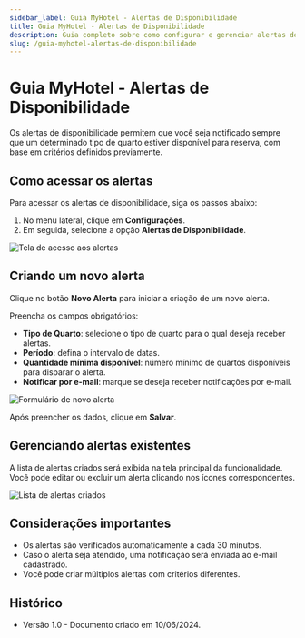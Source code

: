 ```yaml
---
sidebar_label: Guia MyHotel - Alertas de Disponibilidade
title: Guia MyHotel - Alertas de Disponibilidade
description: Guia completo sobre como configurar e gerenciar alertas de disponibilidade no sistema MyHotel.
slug: /guia-myhotel-alertas-de-disponibilidade
---
```


# Guia MyHotel - Alertas de Disponibilidade

Os alertas de disponibilidade permitem que você seja notificado sempre que um determinado tipo de quarto estiver disponível para reserva, com base em critérios definidos previamente.

## Como acessar os alertas

Para acessar os alertas de disponibilidade, siga os passos abaixo:

1. No menu lateral, clique em **Configurações**.
2. Em seguida, selecione a opção **Alertas de Disponibilidade**.

![Tela de acesso aos alertas](/assets/guia-myhotel-alertas-de-disponibilidade/tela-de-acesso-aos-alertas.png)

## Criando um novo alerta

Clique no botão **Novo Alerta** para iniciar a criação de um novo alerta.

Preencha os campos obrigatórios:

- **Tipo de Quarto**: selecione o tipo de quarto para o qual deseja receber alertas.
- **Período**: defina o intervalo de datas.
- **Quantidade mínima disponível**: número mínimo de quartos disponíveis para disparar o alerta.
- **Notificar por e-mail**: marque se deseja receber notificações por e-mail.

![Formulário de novo alerta](/assets/guia-myhotel-alertas-de-disponibilidade/formulario-de-novo-alerta.png)

Após preencher os dados, clique em **Salvar**.

## Gerenciando alertas existentes

A lista de alertas criados será exibida na tela principal da funcionalidade. Você pode editar ou excluir um alerta clicando nos ícones correspondentes.

![Lista de alertas criados](/assets/guia-myhotel-alertas-de-disponibilidade/lista-de-alertas-criados.png)

## Considerações importantes

- Os alertas são verificados automaticamente a cada 30 minutos.
- Caso o alerta seja atendido, uma notificação será enviada ao e-mail cadastrado.
- Você pode criar múltiplos alertas com critérios diferentes.

## Histórico

- Versão 1.0 - Documento criado em 10/06/2024.
